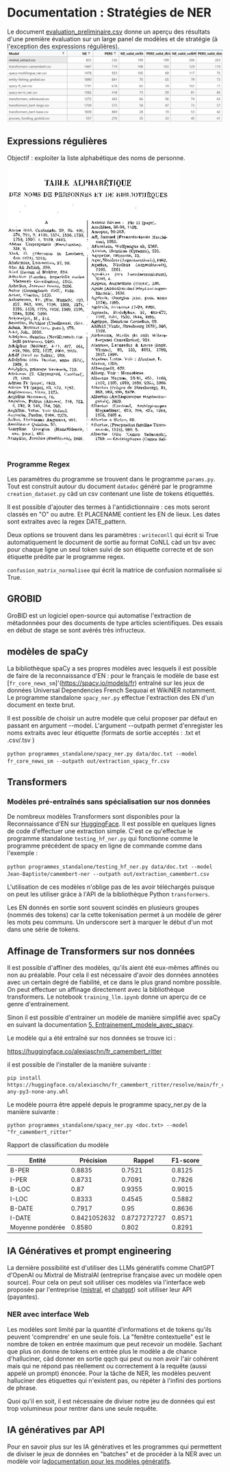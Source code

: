 # Documentation : Stratégies de NER

Le document [evaluation_preliminaire.csv](evaluation_preliminaire.csv) donne un aperçu des résultats d'une première évaluation sur un large panel de modèles et de stratégie (à l'exception des expressions régulières). 
![tableau_eval_prelim](images/tableau_eval.jpg)

## Expressions régulières

Objectif : exploiter la liste alphabétique des noms de personne.  

![liste_alpha](images/table_alpha.jpg)

### Programme Regex

Les paramètres du programme se trouvent dans le programme ```params.py```. Tout est construit autour du document ```datadoc``` généré par le programme ```creation_dataset.py``` càd un csv contenant une liste de tokens étiquettés.

Il est possible d'ajouter des termes à l'antidictionnaire : ces mots seront classés en "O" ou autre. Et PLACENAME contient les EN de lieux. Les dates sont extraites avec la regex DATE_pattern. 

Deux options se trouvent dans les paramètres : 
 ```writeconll``` qui écrit si True automatiquement le document de sortie au format CoNLL càd un tsv avec pour chaque ligne un seul token suivi de son étiquette correcte et de son étiquette prédite par le programme regex.


```confusion_matrix_normalisee``` qui écrit la matrice de confusion normalisée si True.


## GROBID

GroBID est un logiciel open-source qui automatise l'extraction de métadonnées pour des documents de type articles scientifiques. Des essais en début de stage se sont avérés très infructeux. 

## modèles de spaCy


La bibliothèque spaCy a ses propres modèles avec lesquels il est possible de faire de la reconnaissance d'EN : pour le français le modèle de base est [```fr_core_news_sm```]'(https://spacy.io/models/fr) entraîné sur les jeux de données Universal Dependencies French Sequoai et WikiNER notamment. 
Le programme standalone ```spacy_ner.py``` effectue l'extraction des EN d'un document en texte brut. 

Il est possible de choisir un autre modèle que celui proposer par défaut en passant en argument --model. L'argument --outpath permet d'enregister les noms extraits avec leur étiquette (formats de sortie acceptés : .txt et .csv/.tsv )


```python programmes_standalone/spacy_ner.py data/doc.txt --model fr_core_news_sm --outpath out/extraction_spacy_fr.csv```


## Transformers

### Modèles pré-entraînés sans spécialisation sur nos données

De nombreux modèles Transformers sont disponibles pour la Reconnaissance d'EN sur [HuggingFace](https://huggingface.co/). Il est possible en quelques lignes de code d'effectuer une extraction simple. C'est ce qu'effectue le programme standalone ```testing_hf_ner.py``` qui fonctionne comme le programme précédent de spacy en ligne de commande comme dans l'exemple : 

```python programmes_standalone/testing_hf_ner.py data/doc.txt --model Jean-Baptiste/camembert-ner --outpath out/extraction_camembert.csv```

L'utilisation de ces modèles n'oblige pas de les avoir téléchargés puisque on peut les utiliser grâce à l'API de la bibliothèque Python ```transformers```. 

Les EN donnés en sortie sont souvent scindés en plusieurs groupes (nommés des tokens) car la cette tokenisation permet à un modèle de gérer les mots peu communs. Un underscore sert à marquer le début d'un mot dans une série de tokens.  

## Affinage de Transformers sur nos données

Il est possible d'affiner des modèles, qu'ils aient été eux-mêmes affinés ou non au préalable. Pour cela il est nécessaire d'avoir des données annotées avec un certain degré de fiabilité, et ce dans le plus grand nombre possible. On peut effectuer un affinage directement avec la bibliothèque transformers. Le notebook ```training_llm.ipynb``` donne un aperçu de ce genre d'entrainement. 

Sinon il est possible d'entrainer un modèle de manière simplifié avec spaCy en suivant la documentation [5. Entrainement_modele_avec_spacy](/documentation/5.Entrainement_modele_avec_spacy.md). 


Le modèle qui a été entraîné sur nos données se trouve ici : 

https://huggingface.co/alexiaschn/fr_camembert_ritter

il est possible de l'installer de la manière suivante : 
```
pip install https://huggingface.co/alexiaschn/fr_camembert_ritter/resolve/main/fr_camembert_ritter-any-py3-none-any.whl
```

Le modèle pourra être appelé depuis le programme spacy_ner.py de la manière suivante : 

```
python programmes_standalone/spacy_ner.py <doc.txt> --model "fr_camembert_ritter"
```


Rapport de classification du modèle 



| Entité       | Précision   | Rappel   | F1-score  |
|--------------|-----------------|--------------|--------------|
| B-PER        | 0.8835   | 0.7521 | 0.8125       |
| I-PER        | 0.8731    | 0.7091 | 0.7826 |
| B-LOC        | 0.87            | 0.9355  | 0.9015 |
| I-LOC        | 0.8333    | 0.4545 | 0.5882 |
| B-DATE       | 0.7917    | 0.95         | 0.8636 |
| I-DATE       | 0.8421052632    | 0.8727272727 | 0.8571 |
| Moyenne pondérée      | 0.8580    | 0.802  | 0.8291 |


## IA Génératives et prompt engineering

La dernière possibilité est d'utiliser des LLMs génératifs comme ChatGPT d'OpenAI ou Mixtral de MistralAI (entreprise française avec un modèle open source). Pour cela on peut soit utiliser ces modèles via l'interface web proposée par l'entreprise ([mistral](https://chat.mistral.ai/), et [chatgpt](chat.openai.com)) soit utiliser leur API (payantes). 


### NER avec interface Web

Les modèles sont limité par la quantité d'informations et de tokens qu'ils peuvent 'comprendre' en une seule fois. La "fenêtre contextuelle" est le nombre de token en entrée maximum que peut recevoir un modèle. Sachant que plus on donne de tokens en entrée plus le modèle a de chance d'halluciner, càd donner en sortie qqch qui peut ou non avoir l'air cohérent mais qui ne répond pas réellement ou correctement à la requête (aussi appelé un prompt) énoncée. Pour la tâche de NER, les modèles peuvent halluciner des étiquettes qui n'existent pas, ou répéter à l'infini des portions de phrase. 

Quoi qu'il en soit, il est nécessaire de diviser notre jeu de données qui est trop volumineux pour rentrer dans une seule requête. 



## IA génératives par API


Pour en savoir plus sur les IA génératives et les programmes qui permettent de diviser le jeux de données en "batches" et de procéder à la NER avec un modèle voir la[documentation pour les modèles génératifs](6.Modeles_generatifs.md). 